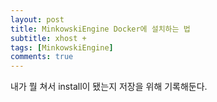 ```yaml
---
layout: post
title: MinkowskiEngine Docker에 설치하는 법
subtitle: xhost +
tags: [MinkowskiEngine]
comments: true
---
```


내가 뭘 쳐서 install이 됐는지 저장을 위해 기록해둔다.



